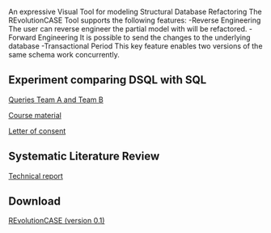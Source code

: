 An expressive Visual Tool for modeling Structural Database Refactoring 
The REvolutionCASE Tool supports the following features:
-Reverse Engineering
 The user can reverse engineer the partial model with will be refactored.
-Forward Engineering
 It is possible to send the changes to the underlying database
-Transactional Period
 This key feature enables two versions of the same schema work concurrently. 

## Experiment comparing DSQL with SQL

[Queries Team A and Team B](experiment/questions.pdf)

[Course material](experiment/course.pdf)

[Letter of consent](experiment/consentletter.pdf)

## Systematic Literature Review

[Technical report](slr/report.pdf)

## Download

[REvolutionCASE (version 0.1)](https://github.com/GenesisLima/revolutioncasetool/releases/tag/V1)

